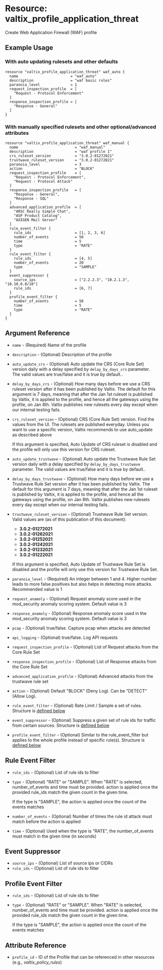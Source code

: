 # Resource: valtix_profile_application_threat
Create Web Application Firewall (WAF) profile

## Example Usage

### With auto updating rulesets and other defaults
```hcl
resource "valtix_profile_application_threat" waf_auto {
  name                        = "waf_auto"
  description                 = "waf basic rules"
  paranoia_level              = 1
  request_inspection_profile  = [
    "Request - Protocol Enforcement"
  ]
  response_inspection_profile = [
    "Response - General"
  ]
}
```

### With manually specified rulesets and other optional/advanced attributes
```hcl
resource "valtix_profile_application_threat" waf_manual {
  name                          = "waf_manual"
  description                   = "waf profile 1"
  crs_ruleset_version           = "3.0.2-01272021"
  trustwave_ruleset_version     = "3.0.2-01272021"
  paranoia_level                = 3
  action                        = "BLOCK"
  request_inspection_profile    = [
    "Request - Protocol Enforcement",
    "Request - Protocol Attack"
  ]
  response_inspection_profile   = [
    "Response - General",
    "Response - SQL"
  ]
  advanced_application_profile  = [
    "ARSC Really Simple Chat",
    "ASP Product Catalog",
    "AXIGEN Mail Server"
  ]
  rule_event_filter {
    rule_ids                    = [1, 2, 3, 6]
    number_of_events            = 50
    time                        = 5
    type                        = "RATE"
  }
  rule_event_filter {
    rule_ids                    = [4, 5]
    number_of_events            = 20
    type                        = "SAMPLE"
  }
  event_suppressor {
    source_ips                  = ["2.2.2.3", "10.2.1.3", "10.10.0.0/10"]
    rule_ids                    = [6, 7]
  }
  profile_event_filter {
    number_of_events            = 50
    time                        = 5
    type                        = "RATE"
  }
}
```

## Argument Reference
* `name` - (Required) Name of the profile
* `description` - (Optional) Description of the profile
* `auto_update_crs` - (Optional) Auto update the CRS (Core Rule Set) version daily with a delay specified by `delay_by_days_crs` parameter. The valid values are true/false and it is true by default..
* `delay_by_days_crs` - (Optional) How many days before we use a CRS ruleset version after it has been published by Valtix. The default for this argument is 7 days, meaning that after the Jan 1st ruleset is published by Valtix, it is applied to the profile, and hence all the gateways using the profile, on Jan 8th. Valtix publishes new rulesets every day except when our internal testing fails.
* `crs_ruleset_version` - (Optional) CRS (Core Rule Set) version. Find the values from the UI. The rulesets are published everyday. Unless you want to use a specific version, Valtix recommends to use auto_update as described above

  If this argument is specified, Auto Update of CRS ruleset is disabled and the profile will only use this version for CRS ruleset.
* `auto_update_trustwave` - (Optional) Auto update the Trustwave Rule Set version daily with a delay specified by `delay_by_days_trustwave` parameter. The valid values are true/false and it is true by default..
* `delay_by_days_trustwave` - (Optional) How many days before we use a Trustwave Rule Set version after it has been published by Valtix. The default for this argument is 7 days, meaning that after the Jan 1st ruleset is published by Valtix, it is applied to the profile, and hence all the gateways using the profile, on Jan 8th. Valtix publishes new rulesets every day except when our internal testing fails.
* `trustwave_ruleset_version` - (Optional) Trustwave Rule Set version. Valid values are (as of this publication of this document):
    * **3.0.2-01272021**
    * **3.0.2-01262021**
    * **3.0.2-01252021**
    * **3.0.2-01242021**
    * **3.0.2-01232021**
    * **3.0.2-01222021**

  If this argument is specified, Auto Update of Trustwave Rule Set is disabled and the profile will only use this version for Trustwave Rule Set.
* `paranoia_level` - (Required) An integer between 1 and 4. Higher number leads to more false positives but also helps in detecting more attacks. Recommended value is 1
* `request_anamoly` - (Optional) Request anomaly score used in the mod_security anomaly scoring system. Default value is 3
* `response_anamoly` - (Optional) Response anomaly score used in the mod_security anomaly scoring system. Default value is 3
* `pcap` - (Optional) true/false. Capture pcap when attacks are detected
* `api_logging` - (Optional) true/false. Log API requests
* `request_inspection_profile` - (Optional) List of Request attacks from the Core Rule Set
* `response_inspection_profile` - (Optional) List of Response attacks from the Core Rule Set
* `advanced_application_profile` - (Optional) Advanced attacks from the trustwave rule set
* `action` - (Optional) Default "BLOCK" (Deny Log). Can be "DETECT" (Allow Log).
* `rule_event_filter` - (Optional) Rate Limit / Sample a set of rules. Structure is [defined below](#rule-event-filter)
* `event_suppressor` - (Optional) Suppress a given set of rule ids for traffic from certain sources. Structure is [defined below](#event-suppressor)
* `profile_event_filter` - (Optional) Similar to the rule_event_filter but applies to the whole profile instead of specific rule(s). Structure is [defined below](#profile-event-filter)

## Rule Event Filter
* `rule_ids` - (Optional) List of rule ids to filter
* `type` - (Optional) "RATE" or "SAMPLE". When "RATE" is selected, number_of_events and time must be provided. action is applied once the provided rule_ids match the given count in the given time.

  If the type is "SAMPLE", the action is applied once the count of the events matches
* `number_of_events` - (Optional) Number of times the rule id attack must match before the action is applied
* `time` - (Optional) Used when the type is "RATE", the number_of_events must match in the given time (in seconds)

## Event Suppressor
* `source_ips` - (Optional) List of source ips or CIDRs
* `rule_ids` - (Optional) List of rule ids to filter

## Profile Event Filter
* `rule_ids` - (Optional) List of rule ids to filter
* `type` - (Optional) "RATE" or "SAMPLE". When "RATE" is selected, number_of_events and time must be provided. action is applied once the provided rule_ids match the given count in the given time.

  If the type is "SAMPLE", the action is applied once the count of the events matches

## Attribute Reference
* `profile_id` - ID of the Profile that can be referenced in other resources (e.g., *valtix_policy_rules*)
